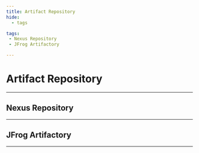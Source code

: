 ```yaml
---
title: Artifact Repository
hide:
  - tags

tags:
 - Nexus Repository
 - JFrog Artifactory

---
```



# Artifact Repository


---

 

## Nexus Repository


---


## JFrog Artifactory



---